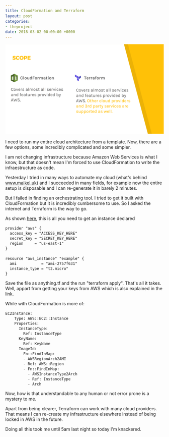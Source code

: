 ```yaml
---
title: CloudFormation and Terraform
layout: post
categories:
- theproject
date: 2018-03-02 00:00:00 +0000
---
```

![](/uploads/2018/03/02/cf-tf-scope.png)

I need to run my entire cloud architecture from a template. Now, there are a few options, some incredibly complicated and some simpler.

I am not changing infrastructure because Amazon Web Services is what I know, but that doesn't mean I'm forced to use CloudFormation to write the infraestructure as code.

Yesterday I tried in many ways to automate my cloud (what's behind www.maikel.uk) and I succeeded in many fields, for example now the entire setup is disposable and I can re-generate it in barely 2 minutes.

But I failed in finding an orchestrating tool. I tried to get it built with CloudFormation but it is incredibly cumbersome to use. So I asked the internet and Terraform is the way to go.

As shown [here](https://www.terraform.io/intro/getting-started/build.html), this is all you need to get an instance declared

    provider "aws" {
      access_key = "ACCESS_KEY_HERE"
      secret_key = "SECRET_KEY_HERE"
      region     = "us-east-1"
    }
    
    resource "aws_instance" "example" {
      ami           = "ami-2757f631"
      instance_type = "t2.micro"
    }

Save the file as anything.tf and the run "terraform apply". That's all it takes. Well, appart from getting your keys from AWS which is also explained in the link.

While with CloudFormation is more of:

    EC2Instance:
        Type: AWS::EC2::Instance
        Properties:
          InstanceType:
            Ref: InstanceType
          KeyName:
            Ref: KeyName
          ImageId:
            Fn::FindInMap:
            - AWSRegionArch2AMI
            - Ref: AWS::Region
            - Fn::FindInMap:
              - AWSInstanceType2Arch
              - Ref: InstanceType
              - Arch

Now, how is that understandable to any human or not error prone is a mystery to me.

Apart from being clearer, Terraform can work with many cloud providers. That means I can re-create my infrastructure elsewhere instead of being locked in AWS in the future. 

Doing all this took me until 5am last night so today I'm knackered. 